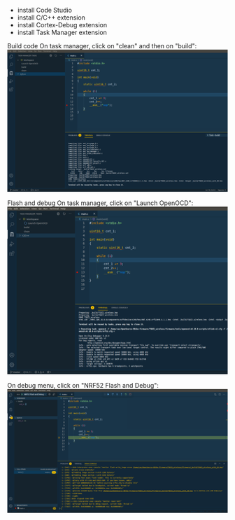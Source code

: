 - install Code Studio
- install C/C++ extension
- install Cortex-Debug extension
- install Task Manager extension

Build code
On task manager, click on "clean" and then on "build":
![](flash_debug_2.png)

Flash and debug
On task manager, click on "Launch OpenOCD":
![](flash_debug_3.png)

On debug menu, click on "NRF52 Flash and Debug":
![](flash_debug_4.png)

